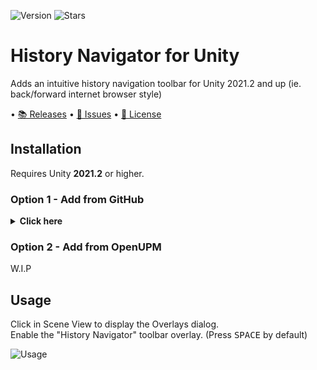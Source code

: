<!---
This file is auto-generated by a github hook please modify .github/readme.md if you don't want to lose your work
-->
<!---
This file is auto-generated by a github hook please modify .github/readme.md if you don't want to lose your work
-->
![Version](https://img.shields.io/github/package-json/v/Walter-Hulsebos/HistoryNavigatorPackage?style=for-the-badge)
![Stars](https://img.shields.io/github/stars/Walter-Hulsebos/HistoryNavigatorPackage?color=orange&style=for-the-badge)

# History Navigator for Unity
Adds an intuitive history navigation toolbar for Unity 2021.2 and up (ie. back/forward internet browser style)

• [📚 Releases](https://github.com/Walter-Hulsebos/HistoryNavigatorPackage/releases)
• [💬 Issues](https://github.com/Walter-Hulsebos/HistoryNavigatorPackage/issues)
• [📝 License](https://github.com/Walter-Hulsebos/HistoryNavigatorPackage/blob/feature/githooks/LICENSE)

## Installation
Requires Unity **2021.2** or higher.

### Option 1 - Add from GitHub
<details>
<summary> <b>Click here</b> </summary>

- Open `Window/Package Manager`
- Click <kbd>+</kbd>
- <kbd>Add from Git URL</kbd>
- `https://github.com/Walter-Hulsebos/HistoryNavigatorPackage.git#feature/githooks` <kbd>Add</kbd>

<b>Note that Unity doesn't give you the ability to receive updates through the Package Manager this way, you will have to update manually!!</b>
</details>

### Option 2 - Add from OpenUPM

W.I.P

## Usage
Click in Scene View to display the Overlays dialog. <br>
Enable the "History Navigator" toolbar overlay. (Press <kbd>SPACE</kbd> by default)

![Usage](readme/demo.gif?raw=true)

